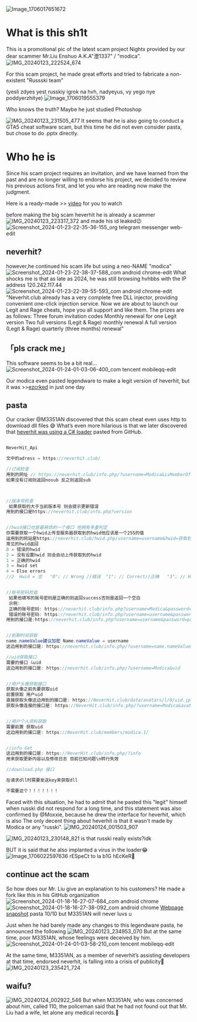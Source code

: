 ![Image_1706017651672](https://github.com/South-Haruna-Institute-of-Technology/nightx_shit/assets/65479796/b2eccb0a-31a1-450f-882d-7c708a652a7e)

# What is this sh1t

This is a promotional pic of the latest scam project Nightx provided by our dear scammer Mr.Liu Enshuo A.K.A"澄1337" / "modica". 
![IMG_20240123_222524_674](https://github.com/South-Haruna-Institute-of-Technology/nightx_shit/assets/65479796/ccb139d3-9f2a-4f8e-b15d-5504dae1d4e2)

For this scam project, he made great efforts and tried to fabricate a non-existent "Russski team"

(yesli zdyes yest russkiy igrok na hvh, nadyeyus, vy yego nye poddyerzhitye)
![Image_1706019555379](https://github.com/South-Haruna-Institute-of-Technology/nightx_shit/assets/65479796/5f532da0-206e-4825-ac57-244cf69b12ce)

Who knows the truth? Maybe he just studied Photoshop

![IMG_20240123_231505_477](https://github.com/South-Haruna-Institute-of-Technology/nightx_shit/assets/65479796/1d19e975-cf2c-4bc2-b7b9-bba5f54f1654)
It seems that he is also going to conduct a GTA5 cheat software scam, but this time he did not even consider pasta, but chose to do .pptx directly.

# Who he is

Since his scam project requires an invitation, and we have learned from the past and are no longer willing to endorse his project, we decided to review his previous actions first, and let you who are reading now make the judgment.


Here is a ready-made >> [video](https://www.bilibili.com/video/BV1fR4y1B7ZX/) for you to watch

before making the big scam heverhit
he is already a scammer
![IMG_20240123_223317_372](https://github.com/South-Haruna-Institute-of-Technology/nightx_shit/assets/65479796/41060fa1-8c80-45e1-a097-32bcfc0e98cd)
and made his id leaked😉
![Screenshot_2024-01-23-22-35-36-155_org telegram messenger web-edit](https://github.com/South-Haruna-Institute-of-Technology/nightx_shit/assets/65479796/ad08fef1-abaa-4888-a4cf-a37eb9de1d0e)

## neverhit?
however,he continued his scam life
but using a neo-NAME "modica"
![Screenshot_2024-01-23-22-38-37-588_com android chrome-edit](https://github.com/South-Haruna-Institute-of-Technology/nightx_shit/assets/65479796/51af43ce-6a1f-4db7-bc21-a1383d19b842)
What shocks me is that as late as 2024, he was still browsing hvhbbs with the IP address 120.242.117.44
![Screenshot_2024-01-23-22-39-55-593_com android chrome-edit](https://github.com/South-Haruna-Institute-of-Technology/nightx_shit/assets/65479796/f3997957-d83a-4d21-997f-5af3468b70a5)
"Neverhit.club already has a very complete free DLL injector, providing convenient one-click injection service. Now we are about to launch our Legit and Rage cheats, hope you all support and like them. The prizes are as follows: Three forum invitation codes Monthly renewal for one Legit version Two full versions (Legit & Rage) monthly renewal A full version (Legit & Rage) quarterly (three months) renewal"

## 「pls crack me」
This software seems to be a bit real... 
![Screenshot_2024-01-24-01-03-06-400_com tencent mobileqq-edit](https://github.com/South-Haruna-Institute-of-Technology/nightx_shit/assets/65479796/b989a244-9113-4e33-bf44-cbab4b8c694e)

Our modica even pasted legendware to make a legit version of heverhit, but it was >>[ezcrked](https://twitter.com/M3351AN/status/1610679877526749186) in just one day


## pasta
Our cracker @M3351AN discovered that this scam cheat even uses http to download dll files 😅 What’s even more hilarious is that we later discovered that [heverhit was using a C# loader](https://twitter.com/M3351AN/status/1610725657683824640) pasted from GitHub.

```cs

NeverHit_Api

文中的adress = https://neverhit.club/ 

//订阅检查
用到的网址 // https://neverhit.club/info.php/?username=Modica&isMemberOf  Modica替换成获取的用户名
如果没有订阅则返回nosub 反之则返回sub



//版本号检查
 如果获取的大于当前版本号 则会提示更新错误
用到的接口是https://neverhit.club/info.php?version 


//hwid接口也是最麻烦的一个接口 他拥有多重判定
你需要获取一个hwid上传至服务器获取到的hwid他应该是一个255的值
运用到的网站是https://neverhit.club/hwid.php/username=username&hwid=获取到的hwid
常见的hwid返回
0 = 错误的hwid
2 = 没有设置hwid 则会自动上传获取到的hwid
1 = 正确的hwid
3 = hwid set
4 = Else errors
//2  Hwid = 空   "0"; // Wrong //错误  "1"; // Correct//正确   "3"; // HWID Set 设置hwid    echo "4"; // Else errors 其他错误 


//账号密码检查
 如果他填写的账号密码是正确的则返回success否则是返回一个空白
 示例:
 正确的账号密码: https://neverhit.club/info.php?username=Modica&password=qzh123123   
 错误的账号密码: https://neverhit.club/info.php?username=username&password=password
用到的接口是:https://neverhit.club/info.php?username=username&password=password


//到期时间获取
name.nameValue建议加密 Name.nameValue = username
这边用到的接口是: https://neverhit.club/info.php/?username=name.nameValue&expire

//uid获取接口
需要的接口 &uid
这边用到的接口是: https://neverhit.club/info.php/?username=Modica&uid


//用户头像获取接口 
获取头像之前先要获取uid
前置获取 用户uid
直接获取头像这边用到的接口是: https://NeverHit.club/data/avatars/l/0/uid.jpg
获取头像连接的接口是: https://NeverHit.club/info.php/?username=Modica&avatar


//用户个人资料获取
需要前置 获取uid
这边用到的接口是: https://NeverHit.club/members/modica.1/


//info Get
这边用到的接口是: https://NeverHit.club/info.php/?info
用来获取更新内容以及修改日志 目前已知问题\n转行失效

//download.php 接口

在请求dll时需要发送key来获取dll

不需要这个！！！！！！！
```

Faced with this situation, he had to admit that he pasted this "legit" himself when russki did not respond for a long time, and this statement was also confirmed by @Moxxie, because he drew the interface for heverhit, which is also The only decent thing about heverhit is that it wasn't made by Modica or any "russki".
![IMG_20240124_001503_907](https://github.com/South-Haruna-Institute-of-Technology/nightx_shit/assets/65479796/63e21608-7652-463f-a1c9-5826dd31287c)


![IMG_20240123_230148_821](https://github.com/South-Haruna-Institute-of-Technology/nightx_shit/assets/65479796/81e69957-c35c-4bff-8671-3bd7824a1538)
is that russki really exists?idk

BUT it is said that he also implanted a virus in the loader😂
![Image_1706022597636](https://github.com/South-Haruna-Institute-of-Technology/nightx_shit/assets/65479796/d80b322f-6ef8-4ce3-81eb-f5e02ca0af25)
rESpeCt to la b1G hEcKeR🤡

## continue act the scam
So how does our Mr. Liu give an explanation to his customers? He made a fork like this in his GitHub organization
![Screenshot_2024-01-18-16-27-07-684_com android chrome](https://github.com/South-Haruna-Institute-of-Technology/nightx_shit/assets/65479796/9f2781cb-6bdf-498b-8cd2-bc790f75138f)
![Screenshot_2024-01-18-16-27-38-092_com android chrome](https://github.com/South-Haruna-Institute-of-Technology/nightx_shit/assets/65479796/70ca070b-932d-42c0-8bd3-80d8a522c347)
[Webpage snapshot](https://github.com/South-Haruna-Institute-of-Technology/nightx_shit/blob/main/Funt1337_Love-me)
pasta 10/10
but M3351AN will never luvs u

Just when he had barely made any changes to this legendware pasta, he announced the following
![IMG_20240123_234953_070](https://github.com/South-Haruna-Institute-of-Technology/nightx_shit/assets/65479796/c38c2414-ef8b-4d6a-ada1-7224cbf48910)
But at the same time, poor M3351AN, whose feelings were deceived by him.
![Screenshot_2024-01-24-01-03-58-210_com tencent mobileqq-edit](https://github.com/South-Haruna-Institute-of-Technology/nightx_shit/assets/65479796/9ff91499-a6c5-46a9-a495-697dcf4c1330)

At the same time, M3351AN, as a member of neverhit’s assisting developers at that time, endorsed neverhit, is falling into a crisis of publicity🥲
![IMG_20240123_235421_724](https://github.com/South-Haruna-Institute-of-Technology/nightx_shit/assets/65479796/0ae7d58b-3ed6-4f3b-925d-dca344c44d94)

## waifu?
![IMG_20240124_002922_546](https://github.com/South-Haruna-Institute-of-Technology/nightx_shit/assets/65479796/5639ab9f-c5fb-4391-a92b-6fca5fb47f69)
But when M3351AN, who was concerned about him, called 110, the policeman said that he had not found out that Mr. Liu had a wife, let alone any medical records.🤡
